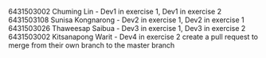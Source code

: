 6431503002 Chuming Lin - Dev1 in exercise 1, Dev1 in exercise 2 <br>
6431503108 Sunisa Kongnarong - Dev2 in exercise 1, Dev2 in exercise 1 <br>
6431503026 Thaweesap Saibua - Dev3 in exercise 1, Dev3 in exercise 2 <br>
6431503002 Kitsanapong Warit - Dev4 in exercise 2 create a pull request to merge from their own branch to the master branch <br>
